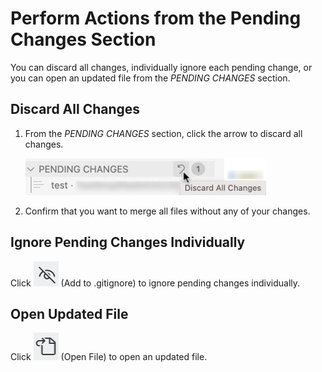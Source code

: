 <!-- loio7aab4b6a630f40c4b1bb77fd829e1186 -->

# Perform Actions from the Pending Changes Section

You can discard all changes, individually ignore each pending change, or you can open an updated file from the *PENDING CHANGES* section.



<a name="loio7aab4b6a630f40c4b1bb77fd829e1186__section_qqh_qny_xwb"/>

## Discard All Changes

1.  From the *PENDING CHANGES* section, click the arrow to discard all changes.

    ![Discard All Changes](images/discard_changes2_c1a194d.png)

2.  Confirm that you want to merge all files without any of your changes.



<a name="loio7aab4b6a630f40c4b1bb77fd829e1186__section_fnw_sny_xwb"/>

## Ignore Pending Changes Individually

Click ![Ignore Change](images/ignore_changes_a925a2d.png) \(Add to .gitignore\) to ignore pending changes individually.



<a name="loio7aab4b6a630f40c4b1bb77fd829e1186__section_bb4_p4y_xwb"/>

## Open Updated File

Click ![Open File](images/open_file_37389ab.png) \(Open File\) to open an updated file.

